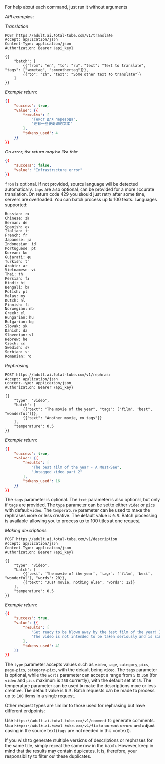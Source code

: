 For help about each command, just run it without arguments

*API examples*:

*Translation*
```http
POST https://adult.ai.total-tube.com/v1/translate
Accept: application/json
Content-Type: application/json
Authorization: Bearer {api_key}

{{
    "batch": [
        {{"from": "en", "to": "ru", "text": "Text to translate", "tags": ["sometag", "someothertag"]}},
        {{"to": "zh", "text": "Some other text to translate"}}
    ]
}}
```
_Example return_:
```json
{{
    "success": true,
    "value": {{
        "results": [
            "Текст для перевода",
            "还有一些要翻译的文本"
        ],
        "tokens_used": 4
    }}
}}
```
_On error, the return may be like this_:
```json
{{
    "success": false,
    "value": "Infrastructure error"
}}
```
`from` is optional. If not provided, source language will be detected automatically.
`tags` are also optional, can be provided for a more accurate translation.
On return code 429 you should just retry after some time, servers are overloaded. 
You can batch process up to 100 texts.
Languages supported:
```
Russian: ru
Chinese: zh
German: de
Spanish: es
Italian: it
French: fr
Japanese: ja
Indonesian: id
Portuguese: pt
Korean: ko
Gujarati: gu
Turkish: tr
Arabic: ar
Vietnamese: vi
Thai: th
Persian: fa
Hindi: hi
Bengali: bn
Polish: pl
Malay: ms
Dutch: nl
Finnish: fi
Norwegian: nb
Greek: el
Hungarian: hu
Bulgarian: bg
Slovak: sk
Danish: da
Slovenian: sl
Hebrew: he
Czech: cs
Swedish: sv
Serbian: sr
Romanian: ro
```

*Rephrasing*
```http
POST https://adult.ai.total-tube.com/v1/rephrase
Accept: application/json
Content-Type: application/json
Authorization: Bearer {api_key}

{{
    "type": "video",
    "batch": [
        {{"text": "The movie of the year", "tags": ["film", "best", "wonderful"]}},
        {{"text": "Another movie, no tags"}}
    ],
    "temperature": 0.5
}}
```
_Example return_:
```json
{{
    "success": true,
    "value": {{
        "results": [
            "The best film of the year - A Must-See",
            "Untagged video part 2"
        ],
        "tokens_used": 16
    }}
}}
```
The `tags` parameter is optional. The `text` parameter is also optional, but only if `tags` are provided.
The `type` parameter can be set to either `video` or `pics` with default `video`.
The `temperature` parameter can be used to make the rephrases more or less creative. The default value is `0.5`.
Batch processing is available, allowing you to process up to 100 titles at one request.

*Making descriptions*
```http
POST https://adult.ai.total-tube.com/v1/description
Accept: application/json
Content-Type: application/json
Authorization: Bearer {api_key}

{{
    "type": "video",
    "batch": [
        {{"text": "The movie of the year", "tags": ["film", "best", "wonderful"], "words": 20}},
        {{"text": "Just movie, nothing else", "words": 12}}
    ],
    "temperature": 0.5
}}
```
_Example return_:
```json
{{
    "success": true,
    "value": {{
        "results": [
            "Get ready to be blown away by the best film of the year! It's a wonderful masterpiece that will leave you breathless.",
            "The video is not intended to be taken seriously and is simply for entertainment."
        ],
        "tokens_used": 41
    }}
}}
```
The `type` parameter accepts values such as `video`, `page`, `category`, `pics`, `page-pics`, `category-pics`, with the default being `video`.
The `tags` parameter is optional, while the `words` parameter can accept a range from `5` to `350` (for `video` and `pics` maximum is `250` currently), with the default set at `35`.
The temperature parameter can be used to make the descriptions more or less creative. The default value is `0.5`.
Batch requests can be made to process up to `100` items in a single request.

Other request types are similar to those used for rephrasing but have different endpoints:

Use `https://adult.ai.total-tube.com/v1/comment` to generate comments.
Use `https://adult.ai.total-tube.com/v1/fix` to correct errors and adjust casing in the source text (`tags` are not needed in this context).

If you wish to generate multiple versions of descriptions or rephrases for the same title, simply repeat the same row in the batch. However, keep in mind that the results may contain duplicates. It is, therefore, your responsibility to filter out these duplicates.
